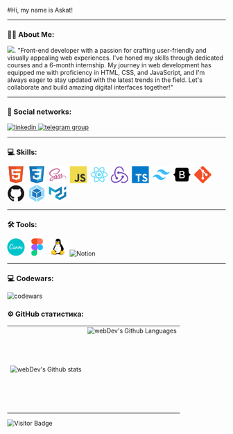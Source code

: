 
#Hi, my name is Askat!


---

### :man_technologist: About Me:

<img src="https://media.giphy.com/media/WUlplcMpOCEmTGBtBW/giphy.gif" width="30px">. "Front-end developer with a passion for crafting user-friendly and visually appealing web experiences. I've honed my skills through dedicated courses and a 6-month internship. My journey in web development has equipped me with proficiency in HTML, CSS, and JavaScript, and I'm always eager to stay updated with the latest trends in the field. Let's collaborate and build amazing digital interfaces together!"

---

### 🤝 Social networks:

  <div id="badges">
    <a href="https://www.linkedin.com/in/askat-asylbek-uulu-70951126b/" target="_blank">
      <img src="https://cdn-icons-png.flaticon.com/512/2504/2504799.png" width="40" height="40" alt="linkedin" />
    </a>
    <a href="https://t.me/salimbaevvv_1" target="_blank">
      <img src="https://cdn-icons-png.flaticon.com/512/2111/2111646.png" width="40" height="40" alt="telegram group" />
    </a>
  </div>

---

### 💻 Skills:

<div>
  <img src="https://github.com/devicons/devicon/blob/master/icons/html5/html5-original.svg" title="HTML5" alt="HTML5" width="40" height="40"/>&nbsp;
  <img src="https://github.com/devicons/devicon/blob/master/icons/css3/css3-original.svg" title="CSS3" alt="CSS3" width="40" height="40"/>&nbsp;
  <img src="https://github.com/devicons/devicon/blob/master/icons/sass/sass-original.svg" title="Sass/SCSS" alt="Sass/SCSS" width="40" height="40"/>&nbsp;
  <img src="https://github.com/devicons/devicon/blob/master/icons/javascript/javascript-original.svg" title="JavaScript" alt="JavaScript" width="40" height="40"/>&nbsp;
  <img src="https://github.com/devicons/devicon/blob/master/icons/react/react-original.svg" title="React" alt="React" width="40" height="40"/>&nbsp;
  <img src="https://github.com/devicons/devicon/blob/master/icons/redux/redux-original.svg" title="Redux" alt="Redux" width="40" height="40"/>&nbsp;
  <img src="https://github.com/devicons/devicon/blob/master/icons/typescript/typescript-original.svg" title="TypeScript" alt="TypeScript" width="40" height="40"/>&nbsp;
  <img src="https://github.com/devicons/devicon/blob/master/icons/tailwindcss/tailwindcss-plain.svg" title="Tailwind CSS" alt="Tailwind CSS" width="40" height="40"/>&nbsp;
  <img src="https://github.com/devicons/devicon/blob/master/icons/bootstrap/bootstrap-plain.svg" title="Bootstrap" alt="Bootstrap" width="40" height="40"/>&nbsp;
  <img src="https://github.com/devicons/devicon/blob/master/icons/git/git-original.svg" title="Git" alt="Git" width="40" height="40"/>&nbsp;
  <img src="https://github.com/devicons/devicon/blob/master/icons/github/github-original.svg" title="GitHub" alt="GitHub" width="40" height="40"/>&nbsp;
  <img src="https://github.com/devicons/devicon/blob/master/icons/webpack/webpack-original.svg" title="Webpack" alt="Webpack" width="40" height="40"/>&nbsp;
  <img src="https://github.com/devicons/devicon/blob/master/icons/materialui/materialui-original.svg" title="Material-UI" alt="Material-UI" width="40" height="40"/>&nbsp;
</div>



---

### 🛠 Tools:

<div>
  <img src="https://github.com/devicons/devicon/blob/master/icons/canva/canva-original.svg" title="canva" alt="canva" width="40" height="40"/>&nbsp;
  <img src="https://github.com/devicons/devicon/blob/master/icons/figma/figma-original.svg" title="figma" alt="figma" width="40" height="40"/>&nbsp;
  <img src="https://github.com/devicons/devicon/blob/master/icons/linux/linux-original.svg" title="linux" alt="linux" width="40" height="40"/>&nbsp;
  <img src="https://upload.wikimedia.org/wikipedia/commons/e/e9/Notion-logo.svg" title="Notion" alt="Notion" width="40" height="40"/>&nbsp;
</div>

---


### 💻 Codewars:

![codewars](https://www.codewars.com/users/askat123/badges/large)

### ⚙️ GitHub статистика:

<table>
  <tr>
    <td>
      <img align="left" src="http://github-readme-streak-stats.herokuapp.com?user=Asad220520&theme=dark&background=000000" alt="webDev's Github stats" />
    </td>
    <td>
      <img height="195px" align="right" alt="webDev's Github Languages" src="https://github-readme-stats-sigma-five.vercel.app/api/top-langs/?username=askat123&layout=compact&theme=vision-friendly-dark" />
    </td>
  </tr>
</table>

![Visitor Badge](https://visitor-badge.laobi.icu/badge?page_id=filimonovalexey)
